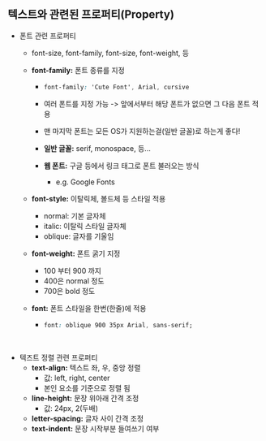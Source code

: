 ## 텍스트와 관련된 프로퍼티(Property)

* 폰트 관련 프로퍼티

  * font-size, font-family, font-size, font-weight, 등

  * **font-family:** 폰트 종류를 지정

    * ```css
      font-family: 'Cute Font', Arial, cursive
      ```

    * 여러 폰트를 지정 가능 -> 앞에서부터 해당 폰트가 없으면 그 다음 폰트 적용

    * 맨 마지막 폰트는 모든 OS가 지원하는걸(일반 글꼴)로 하는게 좋다!

    * **일반 글꼴:** serif, monospace, 등...

    * **웹 폰트:** 구글 등에서 링크 태그로 폰트 불러오는 방식

      * e.g. Google Fonts

  * **font-style:** 이탈릭체, 볼드체 등 스타일 적용

    * normal: 기본 글자체
    * italic: 이탈릭 스타일 글자체
    * oblique: 글자를 기울임

  * **font-weight:** 폰트 굵기 지정

    * 100 부터 900 까지
    * 400은 normal 정도
    * 700은 bold 정도

  * **font:** 폰트 스타일을 한번(한줄)에 적용

    * ```css
      font: oblique 900 35px Arial, sans-serif;
      ```

<br>

* 텍즈트 정렬 관련 프로퍼티
  * **text-align:** 텍스트 좌, 우, 중앙 정렬
    * 값: left, right, center
    * 본인 요소를 기준으로 정렬 됨
  * **line-height:** 문장 위아래 간격 조정
    * 값: 24px, 2(두배)
  * **letter-spacing:** 글자 사이 간격 조정
  * **text-indent:** 문장 시작부분 들여쓰기 여부





